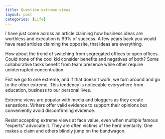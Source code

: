```yaml
---
title: Question extreme views
layout: post
categories: [Life]
---
```


I have just come across an article claiming how business ideas are worthless and execution is 99% of success. A few years back you would have read articles claiming the opposite, that ideas are everything.

How about the trend of switching from segregated offices to open offices. Could none of the cool kid consider benefits and negatives of both? Some collaborative tasks benefit from team presence while other require uninterrupted concentration.

Fist we go to one extreme, and if that doesn't work, we turn around and go to the other extreme. This tendency is noticeable everywhere from education, business to our personal lives.

Extreme views are popular with media and bloggers as they create sensations. Writers offer valid evidence to support their opinions but conveniently avoid disconfirming evidence.

Resist accepting extreme views at face value, even when multiple famous "experts" advocate it. They are often victims of the herd mentality. One makes a claim and others blindly jump on the bandwagon.
